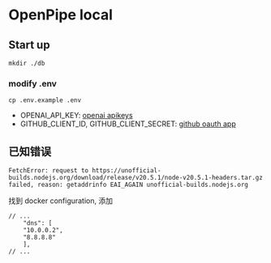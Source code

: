 # OpenPipe local

## Start up

```
mkdir ./db
```

### modify .env

```
cp .env.example .env
```

- OPENAI_API_KEY: [openai apikeys](https://platform.openai.com/account/api-keys)
- GITHUB_CLIENT_ID, GITHUB_CLIENT_SECRET: [github oauth app](https://github.com/settings/developers)



## 已知错误

```
FetchError: request to https://unofficial-builds.nodejs.org/download/release/v20.5.1/node-v20.5.1-headers.tar.gz failed, reason: getaddrinfo EAI_AGAIN unofficial-builds.nodejs.org
```

找到 docker configuration, 添加

```
// ...
	"dns": [
    "10.0.0.2",
    "8.8.8.8"
	],
// ...
```
